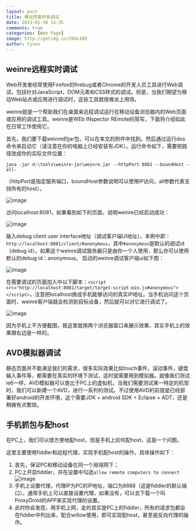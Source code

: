 ```yaml
---
layout: post
title: 移动页面开发调试
date: 2013-01-30 14:35
comments: true
categories: [Web Page]
image: http://getimg.in/200x100
author: tyson
---
```


weinre远程实时调试
---

Web开发者经常使用Firefox的firebug或者Chrome的开发人员工具进行Web调试，包括针对JavaScript，DOM元素和CSS样式的调试。但是，当我们期望为移动Web站点或应用进行调试时，这些工具就很难派上用场。

weinre就是一个帮助我们在桌面来远程调试运行在移动设备浏览器内的Web页面或应用的调试工具。weinre是WEb INspector REmote的简写，下面将介绍如此在日常工作使用它。

首先，我们要下载weinre的jar包，可以在本文的附件中找到。然后通过运行dos命令来启动它（请注意在你的电脑上已经安装有JDK）。运行命令如下，需要把路径改成你的实际文件位置：

```java -jar d:\tools\weinre-jar\weinre.jar --httpPort 8081 --boundHost -all- ```

（httpPort是指定服务端口，boundHost参数说明可以使用IP访问，all参数代表支持所有的host）。

![image](/files/2013/1/web-debug-1.png)

访问localhost:8081，如果看到如下的页面，说明weinre已经启动成功：

![image](/files/2013/1/web-debug-2.png)

输入debug client user interface地址（调试客户端UI地址）。本例中即：`http://localhost:8081/client/#anonymous`，其中`#anonymous`是默认的调试id（debug id）。如果这个weinre调试服务器只是由你一个人使用，那么你可以使用默认的debug id：anonymous。  启动的weinre调试客户端ui如下图：

![image](/files/2013/1/web-debug-3.png)

在需要调试的页面加入中以下脚本：`<script src="http://localhost:8081/target/target-script-min.js#anonymous"></script>`，注意把localhost换成手机能够访问的真实IP地址。当手机访问这个页面时，weinre客户端就会检测到目标设备，然后就可以对它进行调试了。

![image](/files/2013/1/web-debug-4.png)

因为手机上不方便截图，我这里就用两个浏览器窗口来展示效果，其实手机上的效果跟右边是一样的。

AVD模拟器调试
---

静态页面并不能满足我们的需求，很多实际效果比如touch事件，滚动事件，键盘输入事件等，都需要在真实的环境下测试，这时就需要用到模拟器。就像我们测试ie6一样，AVD模拟器可以类比于PC上的虚拟机，当我们需要测试某一特定的机型时，我们可以新建一个AVD，进行一系列的测试。不过使用AVD的前提是已经部署好android的开发环境，这个需要JDK + android SDK + Eclipse + ADT，还是稍微有点繁琐。

手机抓包与配host
---

在PC上，我们可以很方便地配host，但是手机上如何配host，这是一个问题。

这里主要使用fiddler和远程代理，实现手机配host的操作，具体操作如下：

1. 首先，保证PC和移动设备在同一个局域网下；
2. PC上开启fiddler，并在设置中勾选`allow remote computers to connect`
![image](/files/2013/1/web-debug-5.png)
3. 手机上设置代理，代理IP为PC的IP地址，端口为8888（这是fiddler的默认端口）。通常手机上可以直接设置代理，如果没有，可以去下载一个叫ProxyDroid的APP来实现代理的设置。
4. 此时你会发现，用手机上网，走的其实是PC上的fiddler，所有的请求包都会在fiddler中列出来，配合willow使用，即可实现配host，甚至是反向代理的操作。


